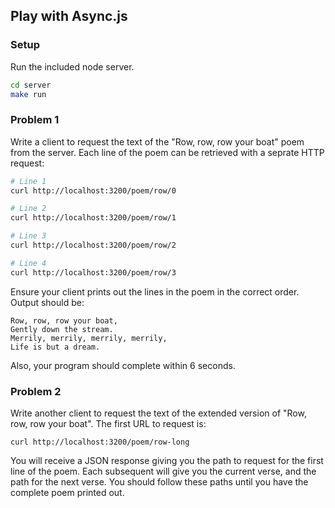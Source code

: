 ## Play with Async.js

### Setup

Run the included node server.

```bash
cd server
make run
```

### Problem 1

Write a client to request the text of the "Row, row, row your boat" poem from the server. Each line of the poem can be retrieved with a seprate HTTP request:

```bash
# Line 1
curl http://localhost:3200/poem/row/0

# Line 2
curl http://localhost:3200/poem/row/1

# Line 3
curl http://localhost:3200/poem/row/2

# Line 4
curl http://localhost:3200/poem/row/3
```

Ensure your client prints out the lines in the poem in the correct order. Output should be:

```
Row, row, row your boat,
Gently down the stream.
Merrily, merrily, merrily, merrily,
Life is but a dream.
```
Also, your program should complete within 6 seconds.

### Problem 2

Write another client to request the text of the extended version of "Row, row, row your boat". The first URL to request is:

```
curl http://localhost:3200/poem/row-long
```

You will receive a JSON response giving you the path to request for the first line of the poem. Each subsequent will give you the current verse, and the path for the next verse. You should follow these paths until you have the complete poem printed out.
